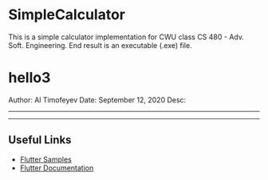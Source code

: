 # SimpleCalculator
This is a simple calculator implementation for CWU class CS 480 - Adv. Soft. Engineering. End result is an executable (.exe) file.

# hello3

Author:	Al Timofeyev
Date:		September 12, 2020
Desc:		
****************************************************************************************************
*****************************************************************************************************


## Useful Links
- [Flutter Samples](https://flutter.dev/docs/cookbook)
- [Flutter Documentation](https://flutter.dev/docs)
